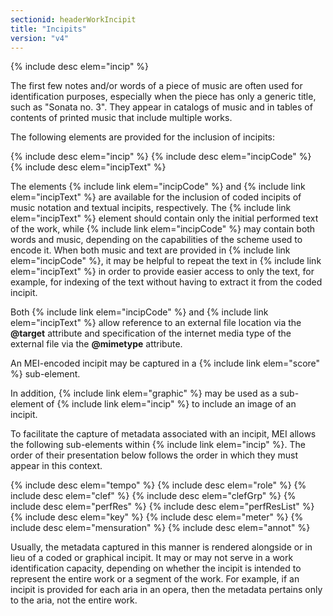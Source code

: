 ```yaml
---
sectionid: headerWorkIncipit
title: "Incipits"
version: "v4"
---
```


{% include desc elem="incip" %}

The first few notes and/or words of a piece of music are often used for identification purposes, especially when the piece has only a generic title, such as "Sonata no. 3". They appear in catalogs of music and in tables of contents of printed music that include multiple works.

The following elements are provided for the inclusion of incipits:

{% include desc elem="incip" %}
{% include desc elem="incipCode" %}
{% include desc elem="incipText" %}

The elements {% include link elem="incipCode" %} and {% include link elem="incipText" %} are available for the inclusion of coded incipits of music notation and textual incipits, respectively. The {% include link elem="incipText" %} element should contain only the initial performed text of the work, while {% include link elem="incipCode" %} may contain both words and music, depending on the capabilities of the scheme used to encode it. When both music and text are provided in {% include link elem="incipCode" %}, it may be helpful to repeat the text in {% include link elem="incipText" %} in order to provide easier access to only the text, for example, for indexing of the text without having to extract it from the coded incipit.

Both {% include link elem="incipCode" %} and {% include link elem="incipText" %} allow reference to an external file location via the **@target** attribute and specification of the internet media type of the external file via the **@mimetype** attribute.

An MEI-encoded incipit may be captured in a {% include link elem="score" %} sub-element.

In addition, {% include link elem="graphic" %} may be used as a sub-element of {% include link elem="incip" %} to include an image of an incipit.

To facilitate the capture of metadata associated with an incipit, MEI allows the following sub-elements within {% include link elem="incip" %}. The order of their presentation below follows the order in which they must appear in this context.

{% include desc elem="tempo" %}
{% include desc elem="role" %}
{% include desc elem="clef" %}
{% include desc elem="clefGrp" %}
{% include desc elem="perfRes" %}
{% include desc elem="perfResList" %}
{% include desc elem="key" %}
{% include desc elem="meter" %}
{% include desc elem="mensuration" %}
{% include desc elem="annot" %}

Usually, the metadata captured in this manner is rendered alongside or in lieu of a coded or graphical incipit. It may or may not serve in a work identification capacity, depending on whether the incipit is intended to represent the entire work or a segment of the work. For example, if an incipit is provided for each aria in an opera, then the metadata pertains only to the aria, not the entire work.
